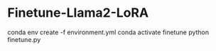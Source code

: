 # Finetune-Llama2-LoRA

conda env create -f environment.yml
conda activate finetune
python finetune.py